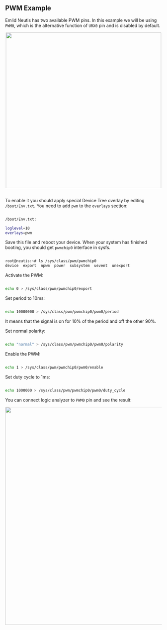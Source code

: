 ## PWM Example

Emlid Neutis has two available PWM pins. In this example we will be using ```PWM0```,
which is the alternative function of ```URX0``` pin and is disabled by default.

<div style="text-align: center;"><img src="../../img/examples/pwm_urx0_pin.jpg" style="width: 500px;"></div><br>

To enable it you should apply special Device Tree overlay by editing ```/boot/Env.txt```.
You need to add ```pwm``` to the ```overlays``` section:

```bash

/boot/Env.txt:

loglevel=10
overlays=pwm

```

Save this file and reboot your device. When your system has finished booting,
you should get ```pwmchip0``` interface in sysfs.

```bash

root@neutis:~# ls /sys/class/pwm/pwmchip0
device  export  npwm  power  subsystem  uevent  unexport


```

Activate the PWM:

```bash

echo 0 > /sys/class/pwm/pwmchip0/export

```

Set period to 10ms:

```bash

echo 10000000 > /sys/class/pwm/pwmchip0/pwm0/period

```

It means that the signal is on for 10% of the period and off the other 90%.

Set normal polarity:

```bash

echo "normal" > /sys/class/pwm/pwmchip0/pwm0/polarity

```

Enable the PWM:

```bash

echo 1 > /sys/class/pwm/pwmchip0/pwm0/enable

```

Set duty cycle to 1ms:

```bash

echo 1000000 > /sys/class/pwm/pwmchip0/pwm0/duty_cycle

```

You can connect logic analyzer to ```PWM0``` pin and see the result:

<div style="text-align: center;"><img src="../../img/examples/pwm.png" style="width: 700px;"></div><br>
